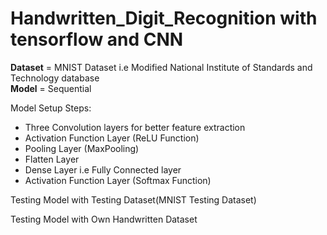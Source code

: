 # Handwritten_Digit_Recognition with tensorflow and CNN
 **Dataset** = MNIST Dataset i.e Modified National Institute of Standards and Technology database <br/>**Model** = Sequential
 
 Model Setup Steps:
 - Three Convolution layers for better feature extraction
 - Activation Function Layer (ReLU Function)
 - Pooling Layer (MaxPooling)
 - Flatten Layer
 - Dense Layer i.e Fully Connected layer
 - Activation Function Layer (Softmax Function)
 
 Testing Model with Testing Dataset(MNIST Testing Dataset)
 
 Testing Model with Own Handwritten Dataset
